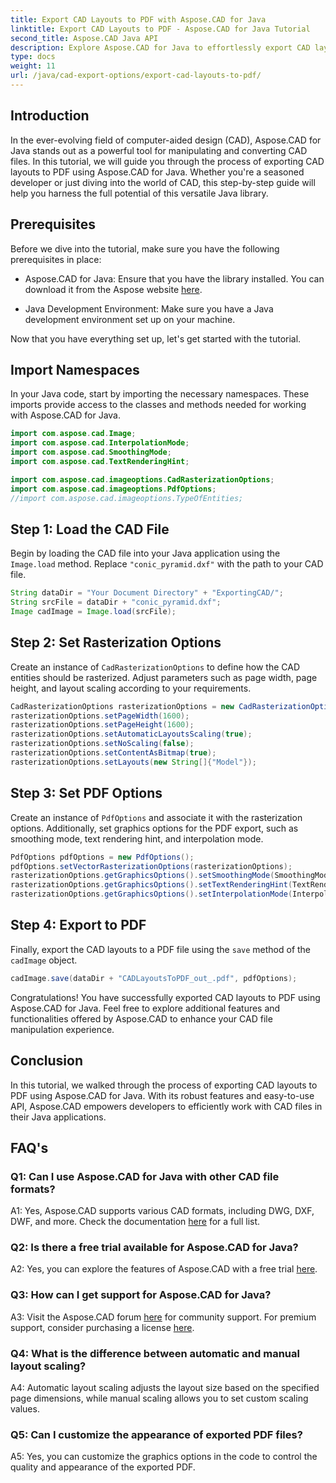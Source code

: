 ```yaml
---
title: Export CAD Layouts to PDF with Aspose.CAD for Java
linktitle: Export CAD Layouts to PDF - Aspose.CAD for Java Tutorial
second_title: Aspose.CAD Java API
description: Explore Aspose.CAD for Java to effortlessly export CAD layouts to PDF. Efficient, reliable, and developer-friendly.
type: docs
weight: 11
url: /java/cad-export-options/export-cad-layouts-to-pdf/
---
```

## Introduction

In the ever-evolving field of computer-aided design (CAD), Aspose.CAD for Java stands out as a powerful tool for manipulating and converting CAD files. In this tutorial, we will guide you through the process of exporting CAD layouts to PDF using Aspose.CAD for Java. Whether you're a seasoned developer or just diving into the world of CAD, this step-by-step guide will help you harness the full potential of this versatile Java library.

## Prerequisites

Before we dive into the tutorial, make sure you have the following prerequisites in place:

- Aspose.CAD for Java: Ensure that you have the library installed. You can download it from the Aspose website [here](https://releases.aspose.com/cad/java/).

- Java Development Environment: Make sure you have a Java development environment set up on your machine.

Now that you have everything set up, let's get started with the tutorial.

## Import Namespaces

In your Java code, start by importing the necessary namespaces. These imports provide access to the classes and methods needed for working with Aspose.CAD for Java.

```java
import com.aspose.cad.Image;
import com.aspose.cad.InterpolationMode;
import com.aspose.cad.SmoothingMode;
import com.aspose.cad.TextRenderingHint;

import com.aspose.cad.imageoptions.CadRasterizationOptions;
import com.aspose.cad.imageoptions.PdfOptions;
//import com.aspose.cad.imageoptions.TypeOfEntities;
```

## Step 1: Load the CAD File

Begin by loading the CAD file into your Java application using the `Image.load` method. Replace `"conic_pyramid.dxf"` with the path to your CAD file.

```java
String dataDir = "Your Document Directory" + "ExportingCAD/";
String srcFile = dataDir + "conic_pyramid.dxf";
Image cadImage = Image.load(srcFile);
```

## Step 2: Set Rasterization Options

Create an instance of `CadRasterizationOptions` to define how the CAD entities should be rasterized. Adjust parameters such as page width, page height, and layout scaling according to your requirements.

```java
CadRasterizationOptions rasterizationOptions = new CadRasterizationOptions();
rasterizationOptions.setPageWidth(1600);
rasterizationOptions.setPageHeight(1600);
rasterizationOptions.setAutomaticLayoutsScaling(true);
rasterizationOptions.setNoScaling(false);
rasterizationOptions.setContentAsBitmap(true);
rasterizationOptions.setLayouts(new String[]{"Model"});
```

## Step 3: Set PDF Options

Create an instance of `PdfOptions` and associate it with the rasterization options. Additionally, set graphics options for the PDF export, such as smoothing mode, text rendering hint, and interpolation mode.

```java
PdfOptions pdfOptions = new PdfOptions();
pdfOptions.setVectorRasterizationOptions(rasterizationOptions);
rasterizationOptions.getGraphicsOptions().setSmoothingMode(SmoothingMode.HighQuality);
rasterizationOptions.getGraphicsOptions().setTextRenderingHint(TextRenderingHint.AntiAliasGridFit);
rasterizationOptions.getGraphicsOptions().setInterpolationMode(InterpolationMode.HighQualityBicubic);
```

## Step 4: Export to PDF

Finally, export the CAD layouts to a PDF file using the `save` method of the `cadImage` object.

```java
cadImage.save(dataDir + "CADLayoutsToPDF_out_.pdf", pdfOptions);
```

Congratulations! You have successfully exported CAD layouts to PDF using Aspose.CAD for Java. Feel free to explore additional features and functionalities offered by Aspose.CAD to enhance your CAD file manipulation experience.

## Conclusion

In this tutorial, we walked through the process of exporting CAD layouts to PDF using Aspose.CAD for Java. With its robust features and easy-to-use API, Aspose.CAD empowers developers to efficiently work with CAD files in their Java applications.

## FAQ's

### Q1: Can I use Aspose.CAD for Java with other CAD file formats?

A1: Yes, Aspose.CAD supports various CAD formats, including DWG, DXF, DWF, and more. Check the documentation [here](https://reference.aspose.com/cad/java/) for a full list.

### Q2: Is there a free trial available for Aspose.CAD for Java?

A2: Yes, you can explore the features of Aspose.CAD with a free trial [here](https://releases.aspose.com/).

### Q3: How can I get support for Aspose.CAD for Java?

A3: Visit the Aspose.CAD forum [here](https://forum.aspose.com/c/cad/19) for community support. For premium support, consider purchasing a license [here](https://purchase.aspose.com/buy).

### Q4: What is the difference between automatic and manual layout scaling?

A4: Automatic layout scaling adjusts the layout size based on the specified page dimensions, while manual scaling allows you to set custom scaling values.

### Q5: Can I customize the appearance of exported PDF files?

A5: Yes, you can customize the graphics options in the code to control the quality and appearance of the exported PDF.
